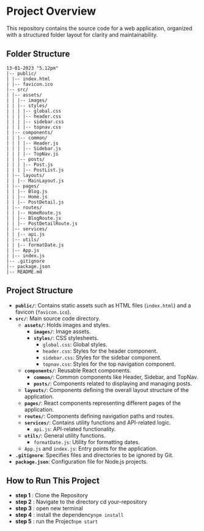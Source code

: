 # Project Overview

This repository contains the source code for a web application, organized with a structured folder layout for clarity and maintainability.

## Folder Structure

```
13-01-2023 "5.12pm"
|-- public/
| |-- index.html
| |-- favicon.ico
|-- src/
| |-- assets/
| | |-- images/
| | |-- styles/
| | | |-- global.css
| | | |-- header.css
| | | |-- sidebar.css
| | | |-- topnav.css
| |-- components/
| | |-- common/
| | | |-- Header.js
| | | |-- Sidebar.js
| | | |-- TopNav.js
| | |-- posts/
| | | |-- Post.js
| | | |-- PostList.js
| |-- layouts/
| | |-- MainLayout.js
| |-- pages/
| | |-- Blog.js
| | |-- Home.js
| | |-- PostDetail.js
| |-- routes/
| | |-- HomeRoute.js
| | |-- BlogRoute.js
| | |-- PostDetailRoute.js
| |-- services/
| | |-- api.js
| |-- utils/
| | |-- formatDate.js
| |-- App.js
| |-- index.js
|-- .gitignore
|-- package.json
|-- README.md
```

## Project Structure

- **`public/`**: Contains static assets such as HTML files (`index.html`) and a favicon (`favicon.ico`).
- **`src/`**: Main source code directory.
  - **`assets/`**: Holds images and styles.
    - **`images/`**: Image assets.
    - **`styles/`**: CSS stylesheets.
      - `global.css`: Global styles.
      - `header.css`: Styles for the header component.
      - `sidebar.css`: Styles for the sidebar component.
      - `topnav.css`: Styles for the top navigation component.
  - **`components/`**: Reusable React components.
    - **`common/`**: Common components like Header, Sidebar, and TopNav.
    - **`posts/`**: Components related to displaying and managing posts.
  - **`layouts/`**: Components defining the overall layout structure of the application.
  - **`pages/`**: React components representing different pages of the application.
  - **`routes/`**: Components defining navigation paths and routes.
  - **`services/`**: Contains utility functions and API-related logic.
    - `api.js`: API-related functionality.
  - **`utils/`**: General utility functions.
    - `formatDate.js`: Utility for formatting dates.
  - `App.js` and `index.js`: Entry points for the application.
- **`.gitignore`**: Specifies files and directories to be ignored by Git.
- **`package.json`**: Configuration file for Node.js projects.

## How to Run This Project

- **step 1** : Clone the Repository
- **step 2** : Navigate to the directory cd your-repository
- **step 3** : open new terminal
- **step 4** : install the dependency`npm install`
- **step 5** : run the Project`npm start`
